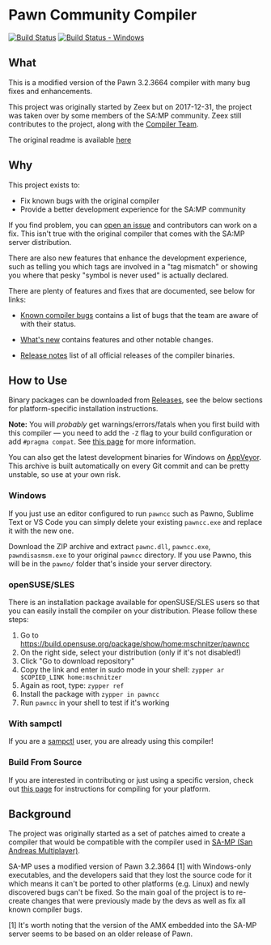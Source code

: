 # Pawn Community Compiler

[![Build Status][build_status_linux]][build_linux]
[![Build Status - Windows][build_status_win]][build_win]

## What

This is a modified version of the Pawn 3.2.3664 compiler with many bug fixes and
enhancements.

This project was originally started by Zeex but on 2017-12-31, the project was
taken over by some members of the SA:MP community. Zeex still contributes to the
project, along with the [Compiler Team][team].

The original readme is available [here][original_readme]

## Why

This project exists to:

- Fix known bugs with the original compiler
- Provide a better development experience for the SA:MP community

If you find problem, you can [open an issue][issues] and contributors can work
on a fix. This isn't true with the original compiler that comes with the SA:MP
server distribution.

There are also new features that enhance the development experience, such as
telling you which tags are involved in a "tag mismatch" or showing you where
that pesky "symbol is never used" is actually declared.

There are plenty of features and fixes that are documented, see below for links:

- [Known compiler bugs][bugs] contains a list of bugs that the team are aware of
  with their status.

- [What's new][new] contains features and other notable changes.

- [Release notes][releases] list of all official releases of the compiler
  binaries.

## How to Use

Binary packages can be downloaded from [Releases][releases], see the below
sections for platform-specific installation instructions.

**Note:** You will _probably_ get warnings/errors/fatals when you first build
with this compiler — you need to add the `-Z` flag to your build configuration
or add `#pragma compat`. See [this page][compat] for more information.

You can also get the latest development binaries for Windows on
[AppVeyor][artifacts]. This archive is built automatically on every Git commit
and can be pretty unstable, so use at your own risk.

### Windows

If you just use an editor configured to run `pawncc` such as Pawno, Sublime Text
or VS Code you can simply delete your existing `pawncc.exe` and replace it with
the new one.

Download the ZIP archive and extract `pawnc.dll`, `pawncc.exe`,
`pawndisasmsm.exe` to your original `pawncc` directory. If you use Pawno, this
will be in the `pawno/` folder that's inside your server directory.

### openSUSE/SLES

There is an installation package available for openSUSE/SLES users so that you
can easily install the compiler on your distribution. Please follow these steps:

1.  Go to <https://build.opensuse.org/package/show/home:mschnitzer/pawncc>
2.  On the right side, select your distribution (only if it's not disabled!)
3.  Click "Go to download repository"
4.  Copy the link and enter in sudo mode in your shell:
    `zypper ar $COPIED_LINK home:mschnitzer`
5.  Again as root, type: `zypper ref`
6.  Install the package with `zypper in pawncc`
7.  Run `pawncc` in your shell to test if it's working

### With sampctl

If you are a [sampctl][sampctl] user, you are already using this compiler!

### Build From Source

If you are interested in contributing or just using a specific version, check
out [this page][build_source] for instructions for compiling for your platform.

## Background

The project was originally started as a set of patches aimed to create a
compiler that would be compatible with the compiler used in
[SA-MP (San Andreas Multiplayer)](http://sa-mp.com/).

SA-MP uses a modified version of Pawn 3.2.3664 [1] with Windows-only
executables, and the developers said that they lost the source code for it which
means it can't be ported to other platforms (e.g. Linux) and newly discovered
bugs can't be fixed. So the main goal of the project is to re-create changes
that were previously made by the devs as well as fix all known compiler bugs.

[1] It's worth noting that the version of the AMX embedded into the SA-MP server
seems to be based on an older release of Pawn.

[build_linux]: https://travis-ci.org/pawn-lang/compiler
[build_status_linux]: https://travis-ci.org/pawn-lang/compiler.svg?branch=master
[build_win]: https://ci.appveyor.com/project/Southclaws/compiler/branch/master
[build_status_win]:
  https://ci.appveyor.com/api/projects/status/k112tbr1afrkif0n?svg=true
[team]: https://github.com/pawn-lang/compiler/graphs/contributors
[original_readme]:
  https://github.com/pawn-lang/compiler/tree/master/readme_compuphase.txt
[issues]: https://github.com/pawn-lang/compiler/issues
[bugs]: https://github.com/pawn-lang/compiler/wiki/Known-compiler-bugs
[new]: https://github.com/pawn-lang/compiler/wiki/What's-new
[releases]: https://github.com/pawn-lang/compiler/releases
[artifacts]:
  https://ci.appveyor.com/project/Southclaws/compiler/branch/master/artifacts
[compat]: https://github.com/pawn-lang/compiler/wiki/Compatibility-mode
[sampctl]: http://bit.ly/sampctl
[build_source]: https://github.com/pawn-lang/compiler/wiki/Building-From-Source
